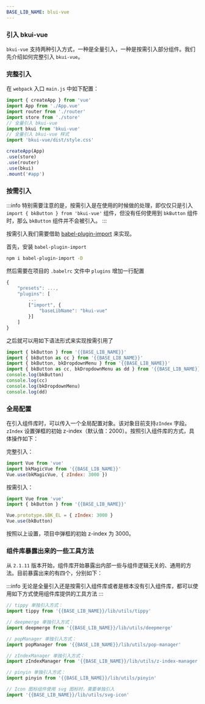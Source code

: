 ```yaml
---
BASE_LIB_NAME: blui-vue
---
```

### 引入 bkui-vue

`bkui-vue` 支持两种引入方式，一种是全量引入，一种是按需引入部分组件。我们先介绍如何完整引入 `bkui-vue`。

### 完整引入

在 `webpack` 入口 `main.js` 中如下配置：

```js
import { createApp } from 'vue'
import App from './App.vue'
import router from './router'
import store from './store'
// 全量引入 bkui-vue
import bkui from 'bkui-vue'
// 全量引入 bkui-vue 样式
import 'bkui-vue/dist/style.css'

createApp(App)
.use(store)
.use(router)
.use(bkui)
.mount('#app')
```

### 按需引入

:::info
特别需要注意的是，按需引入是在使用的时候做的处理，即仅仅只是引入 `import { bkButton } from 'bkui-vue'` 组件，但没有任何使用到 `bkButton` 组件时，那么 `bkButton` 组件并不会被引入。
:::

按需引入我们需要借助 [babel-plugin-import](https://github.com/umijs/babel-plugin-import) 来实现。

首先，安装 `babel-plugin-import`

```bash
npm i babel-plugin-import -D
```

然后需要在项目的 `.babelrc` 文件中 `plugins` 增加一行配置

```js
{
    "presets": ...,
    "plugins": [
        ...
        ["import", {
            "baseLibName": "bkui-vue"
        }]
    ]
}
```

之后就可以用如下语法形式来实现按需引用了

```js
import { bkButton } from '{{BASE_LIB_NAME}}'
import { bkButton as cc } from '{{BASE_LIB_NAME}}'
import { bkButton, bkDropdownMenu } from '{{BASE_LIB_NAME}}'
import { bkButton as cc, bkDropdownMenu as dd } from '{{BASE_LIB_NAME}}'
console.log(bkButton)
console.log(cc)
console.log(bkDropdownMenu)
console.log(dd)
```

### 全局配置

在引入组件库时，可以传入一个全局配置对象。该对象目前支持`zIndex` 字段。`zIndex` 设置弹框的初始 z-index（默认值：2000）。按照引入组件库的方式，具体操作如下：

完整引入：

```js
import Vue from 'vue'
import bkMagicVue from '{{BASE_LIB_NAME}}'
Vue.use(bkMagicVue, { zIndex: 3000 })
```

按需引入：

```js
import Vue from 'vue'
import { bkButton } from '{{BASE_LIB_NAME}}'

Vue.prototype.$BK_EL = { zIndex: 3000 }
Vue.use(bkButton)
```

按照以上设置，项目中弹框的初始 z-index 为 3000。

### 组件库暴露出来的一些工具方法

从 `2.1.11` 版本开始，组件库开始暴露出内部一些与组件逻辑无关的、通用的方法。目前暴露出来的有四个，分别如下：

:::info
无论是全量引入还是按需引入组件库或者是根本没有引入组件库，都可以使用如下方式使用组件库提供的工具方法
:::

```js
// tippy 单独引入方式：
import tippy from '{{BASE_LIB_NAME}}/lib/utils/tippy'

// deepmerge 单独引入方式：
import deepmerge from '{{BASE_LIB_NAME}}/lib/utils/deepmerge'

// popManager 单独引入方式：
import popManager from '{{BASE_LIB_NAME}}/lib/utils/pop-manager'

// zIndexManager 单独引入方式：
import zIndexManager from '{{BASE_LIB_NAME}}/lib/utils/z-index-manager'

// pinyin 单独引入方式：
import pinyin from '{{BASE_LIB_NAME}}/lib/utils/pinyin'

// Icon 图标组件使用 svg 图标时，需要单独引入
import '{{BASE_LIB_NAME}}/lib/utils/svg-icon'
```
